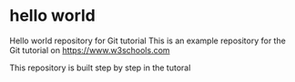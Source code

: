 # hello world
Hello world repository for Git tutorial
This is an example repository for the Git tutorial on https://www.w3schools.com


This repository is built step by step in the tutoral